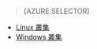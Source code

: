> [AZURE.SELECTOR]
- [Linux 叢集](../articles/hdinsight/hdinsight-hbase-tutorial-get-started-linux.md)
- [Windows 叢集](../articles/hdinsight/hdinsight-hbase-tutorial-get-started.md)

